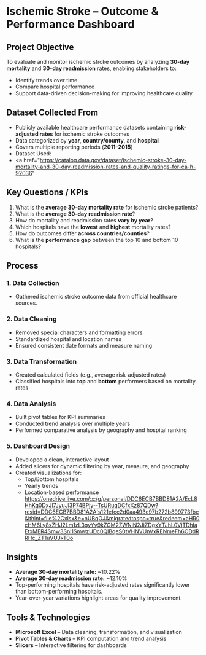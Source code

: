 # Ischemic Stroke – Outcome & Performance Dashboard
## Project Objective
To evaluate and monitor ischemic stroke outcomes by analyzing **30-day mortality** and **30-day readmission** rates, enabling stakeholders to:
- Identify trends over time
- Compare hospital performance
- Support data-driven decision-making for improving healthcare quality
## Dataset Collected From
- Publicly available healthcare performance datasets containing **risk-adjusted rates** for ischemic stroke outcomes
- Data categorized by **year**, **country/county**, and **hospital**
- Covers multiple reporting periods (**2011–2015**)
- Dataset Used:
- <a href="https://catalog.data.gov/dataset/ischemic-stroke-30-day-mortality-and-30-day-readmission-rates-and-quality-ratings-for-ca-h-92036"
## Key Questions / KPIs
1. What is the **average 30-day mortality rate** for ischemic stroke patients?
2. What is the **average 30-day readmission rate**?
3. How do mortality and readmission rates **vary by year**?
4. Which hospitals have the **lowest** and **highest** mortality rates?
5. How do outcomes differ **across countries/counties**?
6. What is the **performance gap** between the top 10 and bottom 10 hospitals?
## Process
### 1. Data Collection
- Gathered ischemic stroke outcome data from official healthcare sources.
### 2. Data Cleaning
- Removed special characters and formatting errors
- Standardized hospital and location names
- Ensured consistent date formats and measure naming
### 3. Data Transformation
- Created calculated fields (e.g., average risk-adjusted rates)
- Classified hospitals into **top** and **bottom** performers based on mortality rates
### 4. Data Analysis
- Built pivot tables for KPI summaries
- Conducted trend analysis over multiple years
- Performed comparative analysis by geography and hospital ranking
### 5. Dashboard Design
- Developed a clean, interactive layout
- Added slicers for dynamic filtering by year, measure, and geography
- Created visualizations for:
  - Top/Bottom hospitals
  - Yearly trends
  - Location-based performance
https://onedrive.live.com/:x:/g/personal/DDC6ECB7BBD81A2A/EcL8HhKq0DxJl7JyuJl3P74BPjy--TsURuqDCfxXz87QDw?resid=DDC6ECB7BBD81A2A!s121efcc2d0aa493c97b272b899773fbe&ithint=file%2Cxlsx&e=nUBqOJ&migratedtospo=true&redeem=aHR0cHM6Ly8xZHJ2Lm1zL3gvYy9kZGM2ZWNiN2JiZDgxYTJhL0VjTDhIaEtxMER4Smw3Snl1SmwzUDc0QlBqeS0tVHNVUnVxRENmeFh6ODdRRHc_ZT1uVUJxT0o
## Insights
- **Average 30-day mortality rate:** ~10.22%
- **Average 30-day readmission rate:** ~12.10%
- Top-performing hospitals have risk-adjusted rates significantly lower than bottom-performing hospitals.
- Year-over-year variations highlight areas for quality improvement.
##  Tools & Technologies
- **Microsoft Excel** – Data cleaning, transformation, and visualization
- **Pivot Tables & Charts** – KPI computation and trend analysis
- **Slicers** – Interactive filtering for dashboards
